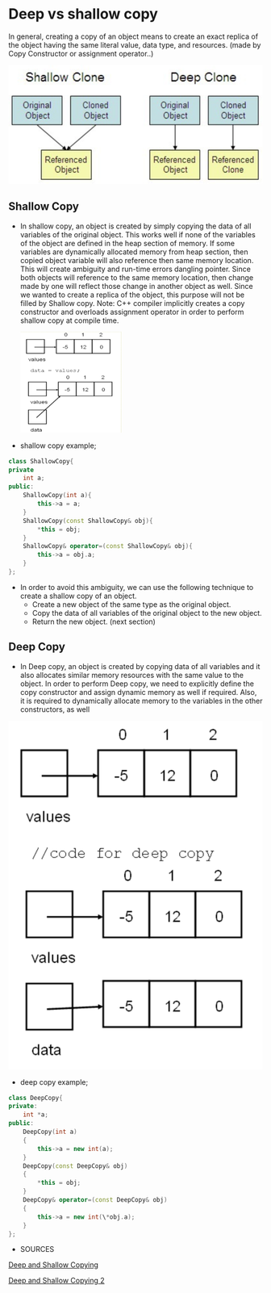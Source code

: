 <h1> Deep vs shallow copy </h1>

In general, creating a copy of an object means to create an exact replica of the object
having the same literal value, data type, and resources. (made by Copy Constructor or assignment operator..)

<img src="./deep-shallow.png" />

<h2> Shallow Copy </h2>

- In shallow copy, an object is created by simply copying the data of all variables of the original object. This works well if none of the variables of the object are defined in the heap section of memory. If some variables are dynamically allocated memory from heap section, then copied object variable will also reference then same memory location.
  This will create ambiguity and run-time errors dangling pointer. Since both objects will reference to the same memory location, then change made by one will reflect those change in another object as well. Since we wanted to create a replica of the object, this purpose will not be filled by Shallow copy.
  Note: C++ compiler implicitly creates a copy constructor and overloads assignment operator in order to perform shallow copy at compile time.

    <img src="./shallow-copy.png" width="200" height="200" />

- shallow copy example;

```c++
class ShallowCopy{
private
	int a;
public:
	ShallowCopy(int a){
		this->a = a;
	}
	ShallowCopy(const ShallowCopy& obj){
		*this = obj;
	}
	ShallowCopy& operator=(const ShallowCopy& obj){
		this->a = obj.a;
	}
};
```

* In order to avoid this ambiguity, we can use the following technique to create a shallow copy of an object.
	- Create a new object of the same type as the original object.
	- Copy the data of all variables of the original object to the new object.
	- Return the new object.
	(next section)

<h2> Deep Copy </h2>

* In Deep copy, an object is created by copying data of all variables and it also allocates similar memory resources with the same value to the object. In order to perform Deep copy, we need to explicitly define the copy constructor and assign dynamic memory as well if required. Also, it is required to dynamically allocate memory to the variables in the other constructors, as well


<img src="./deep-copy.png" />


- deep copy example;

``` c++
class DeepCopy{
private:
	int *a;
public:
	DeepCopy(int a)
	{
		this->a = new int(a);
	}
	DeepCopy(const DeepCopy& obj)
	{
		*this = obj;
	}
	DeepCopy& operator=(const DeepCopy& obj)
	{
		this->a = new int(\*obj.a);
	}
};
```

- SOURCES

[Deep and Shallow Copying](https://www.cs.utexas.edu/~scottm/cs307/handouts/deepCopying.htm)

[Deep and Shallow Copying 2](https://owlcation.com/stem/Copy-Constructor-shallow-copy-vs-deep-copy)
